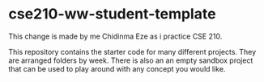 # cse210-ww-student-template
This change is made by me Chidinma Eze as i practice CSE 210.

This repository contains the starter code for many different projects. They are arranged folders by week. There is also an an empty sandbox project that can be used to play around with any concept you would like.
